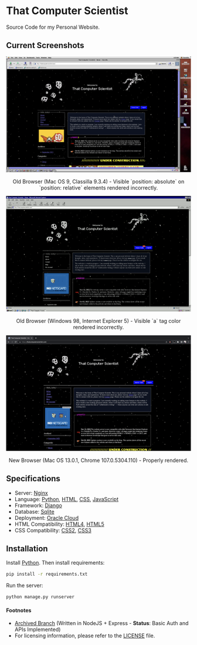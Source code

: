 # That Computer Scientist
Source Code for my Personal Website.

## Current Screenshots

![Old Mac OS 9 Browser](static/images/current/old.png)
<p align="center">
    Old Browser (Mac OS 9, Classilla 9.3.4) - Visible `position: absolute` on `position: relative` elements rendered incorrectly.
</p>

![Old Windows 98 Browser](static/images/current/old_98.png)
<p align="center">
    Old Browser (Windows 98, Internet Explorer 5) - Visible `a` tag color rendered incorrectly.
</p>

![New Browser](static/images/current/new.png)
<p align="center">
    New Browser (Mac OS 13.0.1, Chrome 107.0.5304.110) - Properly rendered.
</p>

## Specifications
- Server: [Nginx](https://www.nginx.com/)
- Language: [Python](https://www.python.org/), [HTML](https://www.w3schools.com/html/), [CSS](https://www.w3schools.com/css/), [JavaScript](https://www.javascript.com/)
- Framework: [Django](https://www.djangoproject.com/)
- Database: [Sqlite](https://www.sqlite.org/index.html)
- Deployment: [Oracle Cloud](https://www.oracle.com/cloud/)
- HTML Compatibility: [HTML4](https://www.w3.org/TR/html4/), [HTML5](https://www.w3.org/TR/html5/)
- CSS Compatibility: [CSS2](https://www.w3.org/TR/CSS2/), [CSS3](https://www.w3.org/TR/CSS3/)

## Installation
Install [Python](https://www.python.org/downloads/). Then install requirements:
```bash
pip install -r requirements.txt
```

Run the server:
```bash
python manage.py runserver
```

<!-- Footnotes -->
#### Footnotes

- [Archived Branch](https://github.com/luciferreeves/thatcomputerscientist/tree/archived) (Written in NodeJS + Express - **Status**: Basic Auth and APIs Implemented)
- For licensing information, please refer to the [LICENSE](LICENSE) file.

